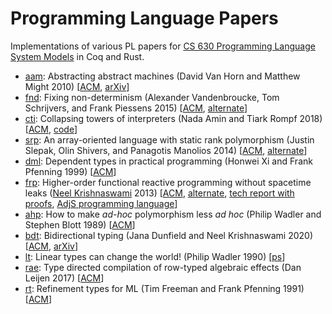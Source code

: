 # Programming Language Papers

Implementations of various PL papers for [CS 630 Programming Language System
Models](https://faculty.cs.byu.edu/~kimball/630/) in Coq and Rust.

- [aam](aam): Abstracting abstract machines
  (David Van Horn and Matthew Might 2010)
  [[ACM](https://dl.acm.org/doi/10.1145/1863543.1863553),
  [arXiv](https://arxiv.org/abs/1007.4446)]
- [fnd](fnd): Fixing non-determinism
  (Alexander Vandenbroucke, Tom Schrijvers, and Frank Piessens 2015)
  [[ACM](https://dl.acm.org/doi/10.1145/2897336.2897342),
  [alternate](https://lirias.kuleuven.be/retrieve/383155/)]
- [cti](cti): Collapsing towers of interpreters
  (Nada Amin and Tiark Rompf 2018)
  [[ACM](https://dl.acm.org/doi/10.1145/3158140),
  [code](https://github.com/TiarkRompf/collapsing-towers)]
- [srp](srp): An array-oriented language with static rank polymorphism
  (Justin Slepak, Olin Shivers, and Panagotis Manolios 2014)
  [[ACM](https://dl.acm.org/doi/10.1007/978-3-642-54833-8_3),
  [alternate](https://www.ccs.neu.edu/home/jrslepak/typed-j.pdf)]
- [dml](dml): Dependent types in practical programming
  (Honwei Xi and Frank Pfenning 1999)
  [[ACM](https://dl.acm.org/doi/10.1145/292540.292560)]
- [frp](frp): Higher-order functional reactive programming without spacetime
  leaks ([Neel Krishnaswami](https://www.cl.cam.ac.uk/~nk480/) 2013)
  [[ACM](https://dl.acm.org/doi/10.1145/2544174.2500588),
  [alternate](https://www.cl.cam.ac.uk/~nk480/simple-frp.pdf),
  [tech report with proofs](https://www.cl.cam.ac.uk/~nk480/simple-frp-techreport.pdf),
  [AdjS programming language](https://www.cl.cam.ac.uk/~nk480/adjs-0.1.tgz)]
- [ahp](ahp): How to make *ad-hoc* polymorphism less *ad hoc*
  (Philip Wadler and Stephen Blott 1989)
  [[ACM](https://dl.acm.org/doi/10.1145/75277.75283)]
- [bdt](bdt): Bidirectional typing (Jana Dunfield and Neel Krishnaswami 2020)
  [[ACM](https://dl.acm.org/doi/10.1145/3450952),
  [arXiv](https://arxiv.org/abs/1908.05839)]
- [lt](lt): Linear types can change the world! (Philip Wadler 1990)
  [[ps](https://homepages.inf.ed.ac.uk/wadler/papers/linear/linear.ps)]
- [rae](rae): Type directed compilation of row-typed algebraic effects
  (Dan Leijen 2017)
  [[ACM](https://dl.acm.org/doi/10.1145/3009837.3009872)]
- [rt](rt): Refinement types for ML
  (Tim Freeman and Frank Pfenning 1991)
  [[ACM](https://dl.acm.org/doi/10.1145/113446.113468)]

